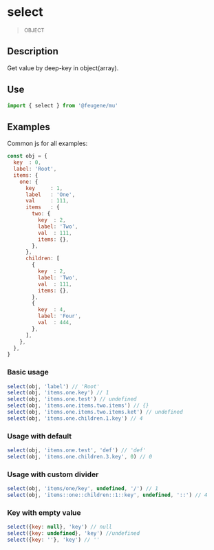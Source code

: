 # select

> <small>OBJECT</small>

## Description

Get value by deep-key in object(array).


## Use

```js
import { select } from '@feugene/mu'
```

## Examples

Common js for all examples:

```js
const obj = {
  key  : 0,
  label: 'Root',
  items: {
    one: {
      key     : 1,
      label   : 'One',
      val     : 111,
      items   : {
        two: {
          key  : 2,
          label: 'Two',
          val  : 111,
          items: {},
        },
      },
      children: [
        {
          key  : 2,
          label: 'Two',
          val  : 111,
          items: {},
        },
        {
          key  : 4,
          label: 'Four',
          val  : 444,
        },
      ],
    },
  },
}
```

### Basic usage

```js
select(obj, 'label') // 'Root'
select(obj, 'items.one.key') // 1
select(obj, 'items.one.test') // undefined
select(obj, 'items.one.items.two.items') // {}
select(obj, 'items.one.items.two.items.ket') // undefined
select(obj, 'items.one.children.1.key') // 4
```

### Usage with default

```js
select(obj, 'items.one.test', 'def') // 'def'
select(obj, 'items.one.children.3.key', 0) // 0
```

### Usage with custom divider

```js
select(obj, 'items/one/key', undefined, '/') // 1
select(obj, 'items::one::children::1::key', undefined, '::') // 4
```

### Key with empty value

```js
select({key: null}, 'key') // null
select({key: undefined}, 'key') //undefined
select({key: ''}, 'key') // ''
```
